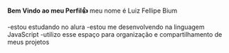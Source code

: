 **Bem Vindo ao meu Perfil👍**
meu nome é Luiz Fellipe Bium

-estou estudando no alura
-estou me desenvolvendo na linguagem JavaScript
-utilizo esse espaço para organização e compartilhamento de meus projetos


